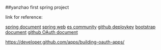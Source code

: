 ##yanzhao first spring project

link for reference:

[spring document](https://spring.io/guides)
[spring web](https://spring.io/guides/gs/serving-web-content/)
[es community](https://elasticsearch.cn/explore)
[github deploykey](https://developer.github.com/v3/guides/managing-deploy-keys/#deploy-keys)
[bootstrap document](https://v3.bootcss.com/getting-started/)
[github OAuth document](https://developer.github.com/apps/building-oauth-apps/)


https://developer.github.com/apps/building-oauth-apps/